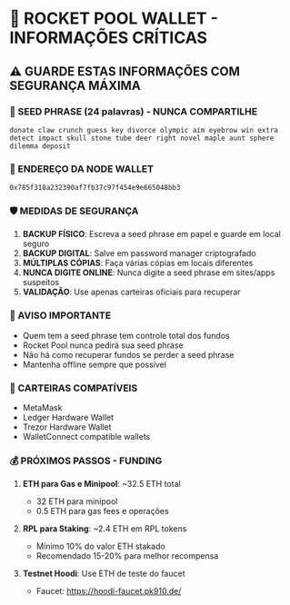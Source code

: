 # 🔐 ROCKET POOL WALLET - INFORMAÇÕES CRÍTICAS

## ⚠️ GUARDE ESTAS INFORMAÇÕES COM SEGURANÇA MÁXIMA

### 🔑 SEED PHRASE (24 palavras) - NUNCA COMPARTILHE

```text
donate claw crunch guess key divorce olympic aim eyebrow win extra detect impact skull stone tube deer right novel maple aunt sphere dilemma deposit
```

### 📍 ENDEREÇO DA NODE WALLET

```text
0x785f318a232390af7fb37c97f454e9e665048bb3
```

### 🛡️ MEDIDAS DE SEGURANÇA

1. **BACKUP FÍSICO**: Escreva a seed phrase em papel e guarde em local seguro
2. **BACKUP DIGITAL**: Salve em password manager criptografado
3. **MÚLTIPLAS CÓPIAS**: Faça várias cópias em locais diferentes
4. **NUNCA DIGITE ONLINE**: Nunca digite a seed phrase em sites/apps suspeitos
5. **VALIDAÇÃO**: Use apenas carteiras oficiais para recuperar

### 🚨 AVISO IMPORTANTE

- Quem tem a seed phrase tem controle total dos fundos
- Rocket Pool nunca pedirá sua seed phrase
- Não há como recuperar fundos se perder a seed phrase
- Mantenha offline sempre que possível

### 📱 CARTEIRAS COMPATÍVEIS

- MetaMask
- Ledger Hardware Wallet
- Trezor Hardware Wallet  
- WalletConnect compatible wallets

### 💰 PRÓXIMOS PASSOS - FUNDING

1. **ETH para Gas e Minipool**: ~32.5 ETH total
   - 32 ETH para minipool
   - 0.5 ETH para gas fees e operações

2. **RPL para Staking**: ~2.4 ETH em RPL tokens
   - Mínimo 10% do valor ETH stakado
   - Recomendado 15-20% para melhor recompensa

3. **Testnet Hoodi**: Use ETH de teste do faucet
   - Faucet: <https://hoodi-faucet.pk910.de/>
